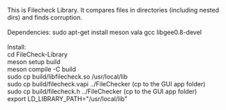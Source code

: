 This is Filecheck Library. It compares files in directories (including nested dirs) and finds corruption.
<br />
<br />
Dependencies:
sudo apt-get install meson vala gcc libgee0.8-devel
<br />
<br />
Install:
<br />
cd FileCheck-Library<br />
meson setup build<br />
meson compile -C build<br />
sudo cp build/libfilecheck.so /usr/local/lib <br />
sudo cp build/filecheck.vapi ../FileChecker (cp to the GUI app folder)<br />
sudo cp build/filecheck.h ../FileChecker (cp to the GUI app folder)<br />
export LD_LIBRARY_PATH="/usr/local/lib"<br />
